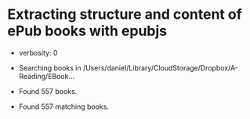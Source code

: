 # Extracting structure and content of ePub books with epubjs
<!-- spellchecker: disable -->
<!-- markdownlint-disable -->

- verbosity: 0

- Searching books in /Users/daniel/Library/CloudStorage/Dropbox/A-Reading/EBook...
- Found 557 books.
- Found 557 matching books.
